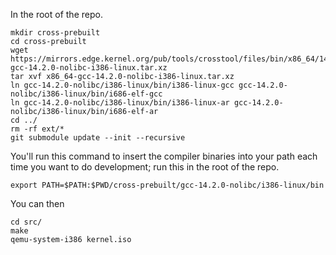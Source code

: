 In the root of the repo.

```
mkdir cross-prebuilt
cd cross-prebuilt
wget https://mirrors.edge.kernel.org/pub/tools/crosstool/files/bin/x86_64/14.2.0/x86_64-gcc-14.2.0-nolibc-i386-linux.tar.xz
tar xvf x86_64-gcc-14.2.0-nolibc-i386-linux.tar.xz
ln gcc-14.2.0-nolibc/i386-linux/bin/i386-linux-gcc gcc-14.2.0-nolibc/i386-linux/bin/i686-elf-gcc
ln gcc-14.2.0-nolibc/i386-linux/bin/i386-linux-ar gcc-14.2.0-nolibc/i386-linux/bin/i686-elf-ar
cd ../
rm -rf ext/*
git submodule update --init --recursive
```

You'll run this command to insert the compiler binaries into your path each time you want to do development; run this in the root of the repo.

```
export PATH=$PATH:$PWD/cross-prebuilt/gcc-14.2.0-nolibc/i386-linux/bin
```

You can then

```
cd src/
make
qemu-system-i386 kernel.iso
```
